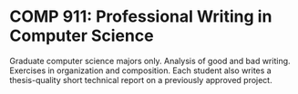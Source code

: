 # COMP 911: Professional Writing in Computer Science

Graduate computer science majors only. Analysis of good and bad writing. Exercises in organization and composition. Each student also writes a thesis-quality short technical report on a previously approved project.